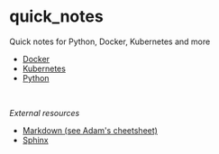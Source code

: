 # quick_notes
Quick notes for Python, Docker, Kubernetes and more

* [Docker](docker.md)
* [Kubernetes](kubernetes.md)
* [Python](python.md)

<br>

*External resources*
* [Markdown (see Adam's cheetsheet)](https://github.com/adam-p/markdown-here/wiki/Markdown-Cheatsheet)
* [Sphinx](https://www.sphinx-doc.org/en/master/usage/restructuredtext/basics.html)
